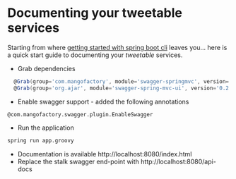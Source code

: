 Documenting your tweetable services
===================================

Starting from where [getting started with spring boot cli](http://docs.spring.io/spring-boot/docs/current-SNAPSHOT/reference/htmlsingle/#getting-started-cli-example) leaves you... here is a quick start guide to documenting your _tweetable_ services.

- Grab dependencies
```groovy
  @Grab(group='com.mangofactory', module='swagger-springmvc', version='0.8.8') 
  @Grab(group='org.ajar', module='swagger-spring-mvc-ui', version='0.2') //Webjar to support swagger UI
```
- Enable swagger support - added the following annotations
```
@com.mangofactory.swagger.plugin.EnableSwagger
```
- Run the application
```bash
spring run app.groovy
```
- Documentation is available http://localhost:8080/index.html
- Replace the stalk swagger end-point with http://localhost:8080/api-docs

